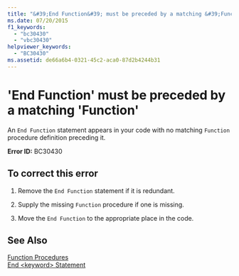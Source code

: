 ```yaml
---
title: "&#39;End Function&#39; must be preceded by a matching &#39;Function&#39;"
ms.date: 07/20/2015
f1_keywords: 
  - "bc30430"
  - "vbc30430"
helpviewer_keywords: 
  - "BC30430"
ms.assetid: de66a6b4-0321-45c2-aca0-87d2b4244b31
---
```

# &#39;End Function&#39; must be preceded by a matching &#39;Function&#39;
An `End Function` statement appears in your code with no matching `Function` procedure definition preceding it.  
  
 **Error ID:** BC30430  
  
## To correct this error  
  
1. Remove the `End Function` statement if it is redundant.  
  
2. Supply the missing `Function` procedure if one is missing.  
  
3. Move the `End Function` to the appropriate place in the code.  
  
## See Also  
 [Function Procedures](../../visual-basic/programming-guide/language-features/procedures/function-procedures.md)  
 [End \<keyword> Statement](../../visual-basic/language-reference/statements/end-keyword-statement.md)
